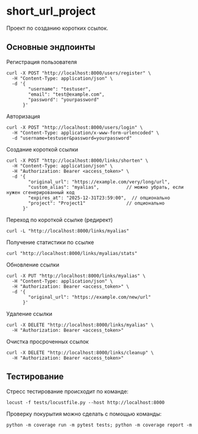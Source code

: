 # short_url_project

Проект по созданию коротких ссылок. 

## Основные эндпоинты
Регистрация пользователя
```commandline
curl -X POST "http://localhost:8000/users/register" \
  -H "Content-Type: application/json" \
  -d '{
        "username": "testuser",
        "email": "test@example.com",
        "password": "yourpassword"
      }'
```
Авторизация
```commandline
curl -X POST "http://localhost:8000/users/login" \
  -H "Content-Type: application/x-www-form-urlencoded" \
  -d "username=testuser&password=yourpassword"
```
Создание короткой ссылки
```commandline
curl -X POST "http://localhost:8000/links/shorten" \
  -H "Content-Type: application/json" \
  -H "Authorization: Bearer <access_token>" \
  -d '{
        "original_url": "https://example.com/very/long/url",
        "custom_alias": "myalias",          // можно убрать, если нужен сгенерированный код
        "expires_at": "2025-12-31T23:59:00",  // опционально
        "project": "Project1"               // опционально
      }'
```
Переход по короткой ссылке (редирект)
```commandline
curl -L "http://localhost:8000/links/myalias"
```
Получение статистики по ссылке
```commandline
curl "http://localhost:8000/links/myalias/stats"
```
Обновление ссылки
```commandline
curl -X PUT "http://localhost:8000/links/myalias" \
  -H "Content-Type: application/json" \
  -H "Authorization: Bearer <access_token>" \
  -d '{
        "original_url": "https://example.com/new/url"
      }'
```
Удаление ссылки
```commandline
curl -X DELETE "http://localhost:8000/links/myalias" \
  -H "Authorization: Bearer <access_token>"
```
Очистка просроченных ссылок
```commandline
curl -X DELETE "http://localhost:8000/links/cleanup" \
  -H "Authorization: Bearer <access_token>"
```

## Тестирование
Стресс тестирование происходит по команде:
```commandline
locust -f tests/locustfile.py --host http://localhost:8000
```
Проверку покурытия можно сделать с помощью команды:
```commandline
python -m coverage run -m pytest tests; python -m coverage report -m
```